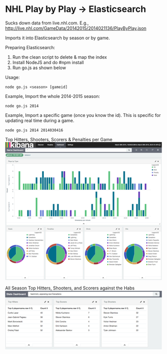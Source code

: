 # NHL Play by Play -> Elasticsearch

Sucks down data from live.nhl.com.  E.g., 
http://live.nhl.com/GameData/20142015/2014021136/PlayByPlay.json

Imports it into Elasticsearch by season or by game.

Preparing Elasticsearch:
1. Run the clean script to delete & map the index
2. Install NodeJS and do #npm install
3. Run go.js as shown below

Usage:
```
node go.js <season> [gameid]
```

Example, Import the whole 2014-2015 season:
```
node go.js 2014
```

Example, Import a specific game (once you know the id).  This is specific for updating real time during a game.
```
node go.js 2014 2014030416
```

Top Hitters, Shooters, Scorers & Penalties per Game
![Game Data](https://github.com/PhaedrusTheGreek/nhl-stats-elasticsearch/blob/master/game.png)

All Season Top Hitters, Shooters, and Scorers against the Habs
![Against Data](https://github.com/PhaedrusTheGreek/nhl-stats-elasticsearch/blob/master/against.png)
